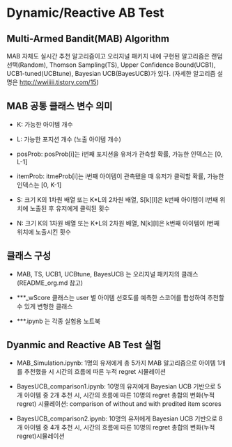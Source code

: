 # Dynamic/Reactive AB Test 


## Multi-Armed Bandit(MAB) Algorithm

MAB 자체도 실시간 추천 알고리즘이고 오리지널 패키지 내에 구현된 알고리즘은 랜덤선택(Random), Thomson Sampling(TS), Upper Confidence Bound(UCB1), UCB1-tuned(UCBtune), Bayesian UCB(BayesUCB)가 있다. (자세한 알고리즘 설명은 http://wwiiiii.tistory.com/15)


## MAB 공통 클래스 변수 의미

* K: 가능한 아이템 개수

* L: 가능한 포지션 개수 (노출 아이템 개수)

* posProb: posProb[i]는 i번째 포지션을 유저가 관측할 확률, 가능한 인덱스는 [0, L-1]

* itemProb: itmeProb[i]는 i번째 아이템이 관측됐을 때 유저가 클릭할 확률, 가능한 인덱스는 [0, K-1]

* S: 크기 K의 1차원 배열 또는 K*L의 2차원 배열, S[k][l]은 k번째 아이템이 l번째 위치에 노출된 후 유저에게 클릭된 횟수

* N: 크기 K의 1차원 배열 또는 K*L의 2차원 배열, N[k][l]은 k번째 아이템이 l번째 위치에 노출시킨 횟수


## 클래스 구성

* MAB, TS, UCB1, UCBtune, BayesUCB 는 오리지널 패키지의 클래스 (README_org.md 참고)

* ***_wScore 클래스는 user 별 아이템 선호도를 예측한 스코어를 합성하여 추천할 수 있게 변형한 클래스

* ***.ipynb 는 각종 실험용 노트북



## Dyanmic and Reactive AB Test 실험

* MAB_Simulation.ipynb: 1명의 유저에게 총 5가지 MAB 알고리즘으로 아이템 1개를 추천했을 시 시간의 흐름에 따른 누적 regret 시뮬레이션

* BayesUCB_comparison1.ipynb: 10명의 유저에게 Bayesian UCB 기반으로 5개 아이템 중 2개 추천 시, 시간의 흐름에 따른 10명의 regret 총합의 변화(누적 regret) 시뮬레이션: comparison of without and with predited item scores 

* BayesUCB_comparison2.ipynb: 10명의 유저에게 Bayesian UCB 기반으로 8개 아이템 중 4개 추천 시, 시간의 흐름에 따른 10명의 regret 총합의 변화(누적 regret)시뮬레이션
